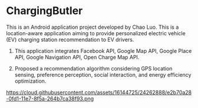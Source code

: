 # ChargingButler
This is an Android application project developed by Chao Luo. This is a location-aware application aiming to provide personalized electric vehicle (EV) charging station recommendation to EV drivers. 

1. This application integrates Facebook API, Google Map API, Google Place API, Google Navigation API, Open Charge Map API.

2. Proposed a recommendation algorithm considering GPS location sensing, preference perception, social interaction, and energy efficiency optimization.

https://cloud.githubusercontent.com/assets/16144725/24262888/e2b70a28-0fd1-11e7-8f5a-264b7ca38f93.png


